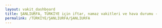 ```yaml
---
layout: vakit_dashboard
title: ŞANLIURFA, TÜRKİYE için iftar, namaz vakitleri ve hava durumu - ilçe/eyalet seç
permalink: /TÜRKİYE/ŞANLIURFA/ŞANLIURFA
---
```


<script type="text/javascript">
  var GLOBAL_COUNTRY = 'TÜRKİYE';
  var GLOBAL_CITY = 'ŞANLIURFA';
  var GLOBAL_STATE = 'ŞANLIURFA';
  var lat = 72;
  var lon = 21;
</script>
